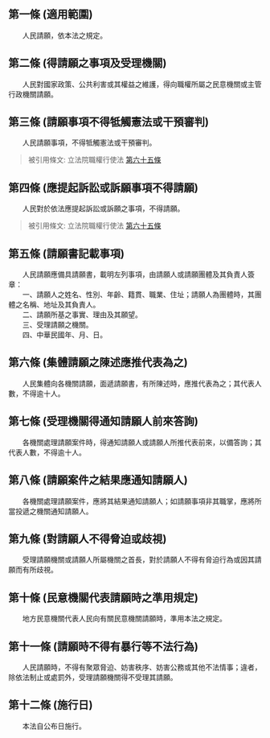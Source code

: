 第一條 (適用範圍)
-----------------
　　人民請願，依本法之規定。  


第二條 (得請願之事項及受理機關)
-------------------------------
　　人民對國家政策、公共利害或其權益之維護，得向職權所屬之民意機關或主管行政機關請願。  


第三條 (請願事項不得牴觸憲法或干預審判)
---------------------------------------
　　人民請願事項，不得牴觸憲法或干預審判。  
> 被引用條文: 立法院職權行使法 [第六十五條](4414#第六十五條-請願文書之處理程序)



第四條 (應提起訴訟或訴願事項不得請願)
-------------------------------------
　　人民對於依法應提起訴訟或訴願之事項，不得請願。  
> 被引用條文: 立法院職權行使法 [第六十五條](4414#第六十五條-請願文書之處理程序)



第五條 (請願書記載事項)
-----------------------
　　人民請願應備具請願書，載明左列事項，由請願人或請願團體及其負責人簽章：  
　　一、請願人之姓名、性別、年齡、籍貫、職業、住址；請願人為團體時，其團體之名稱、地址及其負責人。  
　　二、請願所基之事實、理由及其願望。  
　　三、受理請願之機關。  
　　四、中華民國年、月、日。  


第六條 (集體請願之陳述應推代表為之)
-----------------------------------
　　人民集體向各機關請願，面遞請願書，有所陳述時，應推代表為之；其代表人數，不得逾十人。  


第七條 (受理機關得通知請願人前來答詢)
-------------------------------------
　　各機關處理請願案件時，得通知請願人或請願人所推代表前來，以備答詢；其代表人數，不得逾十人。  


第八條 (請願案件之結果應通知請願人)
-----------------------------------
　　各機關處理請願案件，應將其結果通知請願人；如請願事項非其職掌，應將所當投遞之機關通知請願人。  


第九條 (對請願人不得脅迫或歧視)
-------------------------------
　　受理請願機關或請願人所屬機關之首長，對於請願人不得有脅迫行為或因其請願而有所歧視。  


第十條 (民意機關代表請願時之準用規定)
-------------------------------------
　　地方民意機關代表人民向有關民意機關請願時，準用本法之規定。  


第十一條 (請願時不得有暴行等不法行為)
-------------------------------------
　　人民請願時，不得有聚眾脅迫、妨害秩序、妨害公務或其他不法情事；違者，除依法制止或處罰外，受理請願機關得不受理其請願。  


第十二條 (施行日)
-----------------
　　本法自公布日施行。